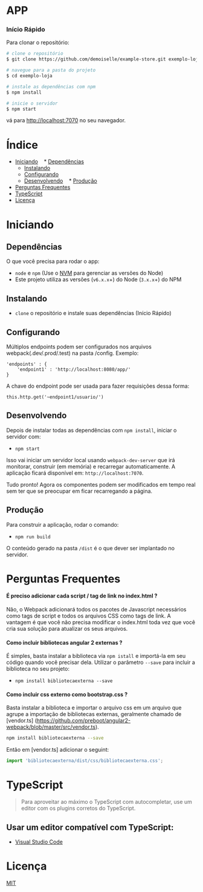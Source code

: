 # APP

### Início Rápido

Para clonar o repositório:
```bash
# clone o repositório
$ git clone https://github.com/demoiselle/example-store.git exemplo-loja

# navegue para a pasta do projeto
$ cd exemplo-loja

# instale as dependências com npm
$ npm install

# inicie o servidor
$ npm start
```
vá para [http://localhost:7070](http://localhost:7070) no seu navegador.

# Índice

* [Iniciando](#iniciando)
    * [Dependências](#dependencias)
    * [Instalando](#instalando)
    * [Configurando](#configurando)
    * [Desenvolvendo](#desenvolvendo)
    * [Produção](#producao)
* [Perguntas Frequentes](#faq)
* [TypeScript](#typescript)
* [Licença](#licenca)

# Iniciando

## Dependências

O que você precisa para rodar o app:
* `node` e `npm` (Use o [NVM](https://github.com/creationix/nvm) para gerenciar as versões do Node)
* Este projeto utiliza as versões (`v6.x.x`+) do Node (`3.x.x`+) do NPM

## Instalando

* `clone` o repositório e instale suas dependências (Início Rápido)

## Configurando

Múltiplos endpoints podem ser configurados nos arquivos webpack(.dev/.prod/.test) na pasta /config.
Exemplo:
```
'endpoints' : {
    'endpoint1' : 'http://localhost:8080/app/'
}
```

A chave do endpoint pode ser usada para fazer requisições dessa forma:
```
this.http.get('~endpoint1/usuario/')
```

## Desenvolvendo

Depois de instalar todas as dependências com `npm install`, iniciar o servidor com:

* `npm start`

Isso vai iniciar um servidor local usando `webpack-dev-server` que irá monitorar, construir (em memória) e recarregar automaticamente. A aplicação ficará disponível em: `http://localhost:7070`.

Tudo pronto! Agora os componentes podem ser modificados em tempo real sem ter que se preocupar em ficar recarregando a página.

## Produção

Para construir a aplicação, rodar o comando:

* `npm run build`

O conteúdo gerado na pasta `/dist` é o que dever ser implantado no servidor.

# Perguntas Frequentes

#### É preciso adicionar cada script / tag de link no index.html ?

Não, o Webpack adicionará todos os pacotes de Javascript necessários como tags de script e todos os arquivos CSS como tags de link. A vantagem é que você não precisa modificar o index.html toda vez que você cria sua solução para atualizar os seus arquivos.

#### Como incluir bibliotecas angular 2 externas ?

É simples, basta instalar a biblioteca via `npm istall` e importá-la em seu código quando você precisar dela. Utilizar o parâmetro `--save` para incluir a biblioteca no seu projeto:

* `npm install bibliotecaexterna --save`

#### Como incluir css externo como bootstrap.css ?

Basta instalar a biblioteca e importar o arquivo css em um arquivo que agrupe a importação de bibliotecas externas, geralmente chamado de [vendor.ts] (https://github.com/preboot/angular2-webpack/blob/master/src/vendor.ts).

```sh
npm install bibliotecaexterna --save
```

Então em [vendor.ts] adicionar o seguint:

```ts
import 'bibliotecaexterna/dist/css/bibliotecaexterna.css';
```

# TypeScript

> Para aproveitar ao máximo o TypeScript com autocompletar, use um editor com os plugins corretos do TypeScript.

## Usar um editor compatível com TypeScript:

* [Visual Studio Code](https://code.visualstudio.com/)

# Licença

[MIT](/LICENSE)
